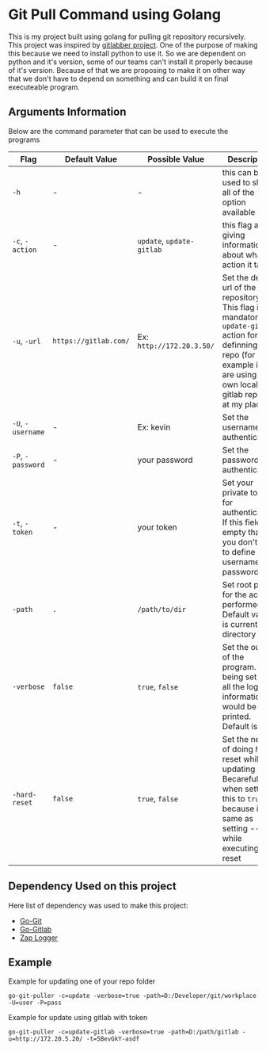# Git Pull Command using Golang

This is my project built using golang for pulling git repository recursively. 
This project was inspired by [gitlabber project](https://github.com/ezbz/gitlabber). One of the purpose of making this because we need to install python to use it.
So we are dependent on python and it's version, some of our teams can't install it properly because of it's version. Because of that we are proposing to make it on other way that we don't have to depend on something and can build it on final executeable program.

## Arguments Information

Below are the command parameter that can be used to execute the programs

| Flag          | Default Value | Possible Value | Description | Mandatory |
|---------------|---------------|----------------|-------------|-----------|
| `-h`            | -  | - | this can be used to show all of the option available  | No |
| `-c`, `-action`   | - | `update`, `update-gitlab` | this flag are giving information about what action it takes | Yes |
| `-u`, `-url`      | `https://gitlab.com/` | Ex: `http://172.20.3.50/` | Set the default url of the repository. This flag is mandatory for `update-gitlab` action for definning your repo (for example if you are using your own local gitlab repo like at my place) | Optional |
| `-U`, `-username` | - | Ex: kevin | Set the username for authentication | Yes |
| `-P`, `-password` | - | your password | Set the password for authentication | Yes |
| `-t`, `-token`    | - | your token | Set your private token for authentication. If this field not empty than you don't have to define username and password | Yes |
| `-path`         | `.` | `/path/to/dir` | Set root path for the action performed. Default value is current directory | No |
| `-verbose`      | `false` | `true`, `false` | Set the output of the program. If it's being set then all the log information would be printed. Default is false | No |
| `-hard-reset`   | `false` | `true`, `false` | Set the need of doing hard reset while updating repo. Becarefull when setting this to `true` because it same as setting *--hard* while executing git reset | No |

## Dependency Used on this project 

Here list of dependency was used to make this project:

- [Go-Git](https://github.com/go-git/go-git)
- [Go-Gitlab](https://github.com/xanzy/go-gitlab)
- [Zap Logger](https://github.com/uber-go/zap)

## Example 

Example for updating one of your repo folder

```
go-git-puller -c=update -verbose=true -path=D:/Developer/git/workplace -U=user -P=pass
```

Example for update using gitlab with token

```
go-git-puller -c=update-gitlab -verbose=true -path=D:/path/gitlab -u=http://172.20.5.20/ -t=5BevGkY-asdf
```
